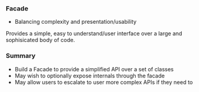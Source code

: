 ### Facade

- Balancing complexity and presentation/usability

Provides a simple, easy to understand/user interface over a large and sophisicated body of code.

### Summary
- Build a Facade to provide a simplified API over a set of classes
- May wish to optionally expose internals through the facade
- May allow users to escalate to user more complex APIs if they need to